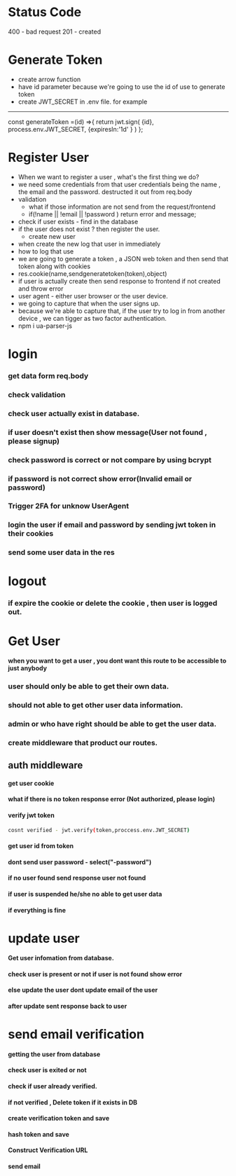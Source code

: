 # Status Code

400 - bad request
201 - created 



# Generate Token

- create arrow function
- have id parameter because we're going to use the id of use to generate token
- create JWT_SECRET in .env file.
for example
------------
const generateToken =(id) =>{
    return jwt.sign(
        {id},
        process.env.JWT_SECRET,
        {expiresIn:'1d' }
    )
};


# Register User

- When we want to register a user , what's the first thing we do?
- we need some credentials from that user credentials being the name , the email and the password. destructed it out from req.body
- validation
  - what if those information are not send from the request/frontend
  - if(!name || !email || !password ) return error and message;
- check if user exists - find in the database
- if the user does not exist ? then register the user.
  - create new user
- when create the new log that user in immediately
- how to log that use
- we are going to generate a token , a JSON web token and then send that token along with cookies
- res.cookie(name,sendgeneratetoken(token),object)
- if user is actually create then send response to frontend if not created and throw error 
- user agent - either user browser or the user device.
- we going to capture that when the user signs up.
- because we're able to capture that, if the user try to log in from another device , we can tigger as two factor authentication. 
- npm i ua-parser-js


# login 
### get data form req.body 
### check validation 
### check user actually exist in database.
### if user doesn't exist then show message(User not found , please signup)
### check password is correct or not compare by using bcrypt
### if password is not correct show error(Invalid email or password)
### Trigger 2FA for unknow UserAgent
### login the user if email and password by sending jwt token in their cookies  
### send some user data in the res


# logout 
### if expire the cookie or delete the cookie , then user is logged out.


# Get User 
#### when you want to get a user , you dont want this route to be accessible to just anybody
### user should only be able to get their own data.
### should not able to get other user data information.
### admin or who have right should be able to get the user data.
### create middleware that product our routes. 

## auth middleware 
#### get user cookie 
#### what if there is no token response error (Not authorized, please login)
#### verify jwt token 
```bash 
cosnt verified - jwt.verify(token,proccess.env.JWT_SECRET)
``` 
#### get user id from token
#### dont send user password - select("-password")
#### if no user found send response user not found 
#### if user is suspended he/she no able to get user data 
#### if everything is fine 



# update user 
#### Get user infomation from database.
#### check user is present or not if user is not found show error 
#### else update the user dont update email of the user 
#### after update sent response back to user 


# send email verification
#### getting the user from database
#### check user is exited or not 
#### check if user already verified.
#### if not verified , Delete token if it exists in DB 
#### create verification token and save
#### hash token and save 
#### Construct Verification URL 
#### send email